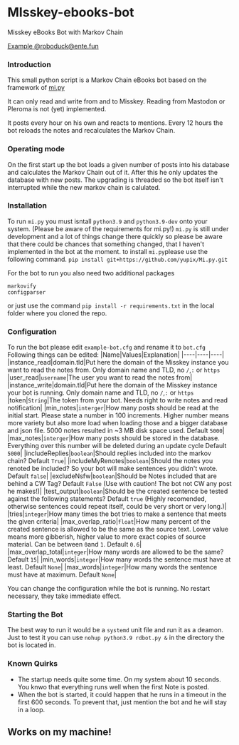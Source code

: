 # MIsskey-ebooks-bot
Misskey eBooks Bot with Markov Chain

[Example @roboduck@ente.fun](https://ente.fun/@roboduck)

### Introduction
This small python script is a Markov Chain eBooks bot based on the framework of [mi.py](https://github.com/yupix/Mi.py.git)

It can only read and write from and to Misskey. Reading from Mastodon or Pleroma is not (yet) implemented.

It posts every hour on his own and reacts to mentions. Every 12 hours the bot reloads the notes and recalculates the Markov Chain.

### Operating mode
On the first start up the bot loads a given number of posts into his database and calculates the Markov Chain out of it.
After this he only updates the database with new posts. The upgrading is threaded so the bot itself isn't interrupted while the new markov chain is calulated.

### Installation
To run `mi.py` you must isntall `python3.9` and `python3.9-dev` onto your system. (Please be aware of the requirements for mi.py!)
`mi.py` is still under development and a lot of things change there quickly so please be aware that there could be chances that something changed, that I haven't implemented in the bot at the moment.
to install `mi.py`please use the following command.
`pip install git+https://github.com/yupix/Mi.py.git`

For the bot to run you also need two additional packages
```
markovify
configparser
```

or just use the command `pip install -r requirements.txt` in the local folder where you cloned the repo.


### Configuration
To run the bot please edit `example-bot.cfg` and rename it to `bot.cfg`
Following things can be edited:
|Name|Values|Explanation|
|----|----|----|
|instance_read|domain.tld|Put here the domain of the Misskey instance you want to read the notes from. Only domain name and TLD, no `/`,`:` or `https`
|user_read|`username`|The user you want to read the notes from|
|instance_write|domain.tld|Put here the domain of the Misskey instance your bot is running. Only domain name and TLD, no `/`,`:` or `https`
|token|`String`|The token from your bot. Needs right to write notes and read notification|
|min_notes|`interger`|How many posts should be read at the initial start. Please state a number in 100 increments. Higher number means more variety but also more load when loading those and a bigger database and json file. 5000 notes resulted in ~3 MB disk space used. Default `5000`|
|max_notes|`interger`|How many posts should be stored in the database. Everything over this number will be deleted during an update cycle Default `5000`|
|includeReplies|`boolean`|Should replies included into the markov chain? Default `True`|
|includeMyRenotes|`boolean`|Should the notes you renoted be included? So your bot will make sentences you didn't wrote. Default `false`|
|excludeNsfw|`boolean`|Should be Notes included that are behind a CW Tag? Default `False` (Use with caution! The bot not CW any post he makes!)|
|test_output|`boolean`|Should be the created sentence be tested against the following statements? Default `true` (Highly recomended, otherwise sentences could repeat itself, could be very short or very long.)|
|tries|`integer`|How many times the bot tries to make a sentence that meets the given criteria|
|max_overlap_ratio|`float`|How many percent of the created sentence is allowed to be the same as the source text. Lower value means more gibberish, higher value to more exact copies of source material. Can be between `0`and `1`. Default `0.6`|
|max_overlap_total|`integer`|How many words are allowed to be the same? Default `15`|
|min_words|`integer`|How many words the sentence must have at least. Default `None`|
|max_words|`integer`|How many words the sentence must have at maximum. Default `None`|

You can change the configuration while the bot is running. No restart necessary, they take immediate effect.

### Starting the Bot
The best way to run it would be a `systemd` unit file and run it as a deamon.
Just to test it you can use `nohup python3.9 rdbot.py &` in the directory the bot is located in.

### Known Quirks
- The startup needs quite some time. On my system about 10 seconds. You knwo that everything runs well when the first Note is posted.
- When the bot is started, it could happen that he runs in a timeout in the first 600 seconds. To prevent that, just mention the bot and he will stay in a loop.

## Works on my machine!
